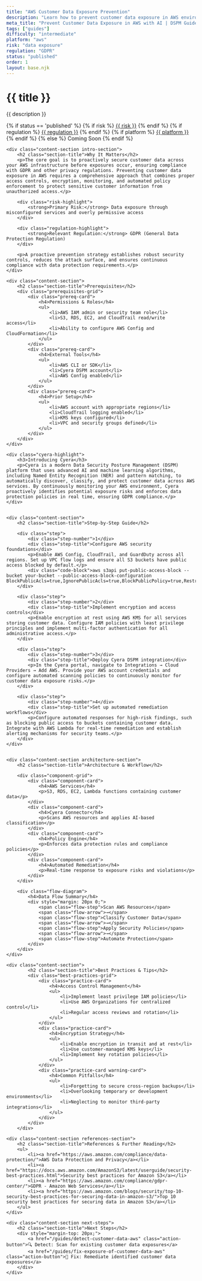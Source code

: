 ```yaml
---
title: "AWS Customer Data Exposure Prevention"
description: "Learn how to prevent customer data exposure in AWS environments. Follow step-by-step guidance for GDPR compliance and data protection."
meta_title: "Prevent Customer Data Exposure in AWS with AI | DSPM Guide"
tags: ["guides"]
difficulty: "intermediate"
platform: "aws"
risk: "data exposure"
regulation: "GDPR"
status: "published"
order: 1
layout: base.njk
---
```


<div class="container">
    <div class="header">
        <h1>{{ title }}</h1>
        <p>{{ description }}</p>
        <div class="guide-tags-container">
			<div class="guide-tags-wrapper">
		    {% if status == 'published' %}
		        {% if risk %}
		        <a href="/risk/{{ risk | downcase | replace: ' ', '-' }}/" class="guide-tag risk">{{ risk }}</a>
		        {% endif %}
		        {% if regulation %}
		        <a href="/regulation/{{ regulation | downcase | replace: ' ', '-' }}/" class="guide-tag regulation">{{ regulation }}</a>
		        {% endif %}
		        {% if platform %}
		        <a href="/platforms/{{ platform | downcase | replace: ' ', '-' }}/" class="guide-tag platform">{{ platform }}</a>
		        {% endif %}
		    {% else %}
		        <span class="guide-tag coming-soon">Coming Soon</span>
		    {% endif %}
		</div>
		</div>
    </div>

    <div class="content-section intro-section">
        <h2 class="section-title">Why It Matters</h2>
        <p>The core goal is to proactively secure customer data across your AWS infrastructure before exposures occur, ensuring compliance with GDPR and other privacy regulations. Preventing customer data exposure in AWS requires a comprehensive approach that combines proper access controls, encryption, monitoring, and automated policy enforcement to protect sensitive customer information from unauthorized access.</p>
        
        <div class="risk-highlight">
            <strong>Primary Risk:</strong> Data exposure through misconfigured services and overly permissive access
        </div>
        
        <div class="regulation-highlight">
            <strong>Relevant Regulation:</strong> GDPR (General Data Protection Regulation)
        </div>
        
        <p>A proactive prevention strategy establishes robust security controls, reduces the attack surface, and ensures continuous compliance with data protection requirements.</p>
    </div>

    <div class="content-section">
        <h2 class="section-title">Prerequisites</h2>
        <div class="prerequisites-grid">
            <div class="prereq-card">
                <h4>Permissions & Roles</h4>
                <ul>
                    <li>AWS IAM admin or security team role</li>
                    <li>S3, RDS, EC2, and CloudTrail read/write access</li>
                    <li>Ability to configure AWS Config and CloudFormation</li>
                </ul>
            </div>
            <div class="prereq-card">
                <h4>External Tools</h4>
                <ul>
                    <li>AWS CLI or SDK</li>
                    <li>Cyera DSPM account</li>
                    <li>AWS Config enabled</li>
                </ul>
            </div>
            <div class="prereq-card">
                <h4>Prior Setup</h4>
                <ul>
                    <li>AWS account with appropriate regions</li>
                    <li>CloudTrail logging enabled</li>
                    <li>KMS keys configured</li>
                    <li>VPC and security groups defined</li>
                </ul>
            </div>
        </div>
    </div>
	
    <div class="cyera-highlight">
        <h3>Introducing Cyera</h3>
        <p>Cyera is a modern Data Security Posture Management (DSPM) platform that uses advanced AI and machine learning algorithms, including Named Entity Recognition (NER) and pattern matching, to automatically discover, classify, and protect customer data across AWS services. By continuously monitoring your AWS environment, Cyera proactively identifies potential exposure risks and enforces data protection policies in real time, ensuring GDPR compliance.</p>
    </div>
	

    <div class="content-section">
        <h2 class="section-title">Step-by-Step Guide</h2>
        
        <div class="step">
            <div class="step-number">1</div>
            <div class="step-title">Configure AWS security foundations</div>
            <p>Enable AWS Config, CloudTrail, and GuardDuty across all regions. Set up VPC flow logs and ensure all S3 buckets have public access blocked by default.</p>
            <div class="code-block">aws s3api put-public-access-block --bucket your-bucket --public-access-block-configuration BlockPublicAcls=true,IgnorePublicAcls=true,BlockPublicPolicy=true,RestrictPublicBuckets=true</div>
        </div>

        <div class="step">
            <div class="step-number">2</div>
            <div class="step-title">Implement encryption and access controls</div>
            <p>Enable encryption at rest using AWS KMS for all services storing customer data. Configure IAM policies with least privilege principles and implement multi-factor authentication for all administrative access.</p>
        </div>

        <div class="step">
            <div class="step-number">3</div>
            <div class="step-title">Deploy Cyera DSPM integration</div>
            <p>In the Cyera portal, navigate to Integrations → Cloud Providers → Add AWS. Provide your AWS account credentials and configure automated scanning policies to continuously monitor for customer data exposure risks.</p>
        </div>

        <div class="step">
            <div class="step-number">4</div>
            <div class="step-title">Set up automated remediation workflows</div>
            <p>Configure automated responses for high-risk findings, such as blocking public access to buckets containing customer data. Integrate with AWS Lambda for real-time remediation and establish alerting mechanisms for security teams.</p>
        </div>
    </div>


    <div class="content-section architecture-section">
        <h2 class="section-title">Architecture & Workflow</h2>
        
        <div class="component-grid">
            <div class="component-card">
                <h4>AWS Services</h4>
                <p>S3, RDS, EC2, Lambda functions containing customer data</p>
            </div>
            <div class="component-card">
                <h4>Cyera Connector</h4>
                <p>Scans AWS resources and applies AI-based classification</p>
            </div>
            <div class="component-card">
                <h4>Policy Engine</h4>
                <p>Enforces data protection rules and compliance policies</p>
            </div>
            <div class="component-card">
                <h4>Automated Remediation</h4>
                <p>Real-time response to exposure risks and violations</p>
            </div>
        </div>

        <div class="flow-diagram">
            <h4>Data Flow Summary</h4>
            <div style="margin: 20px 0;">
                <span class="flow-step">Scan AWS Resources</span>
                <span class="flow-arrow">→</span>
                <span class="flow-step">Classify Customer Data</span>
                <span class="flow-arrow">→</span>
                <span class="flow-step">Apply Security Policies</span>
                <span class="flow-arrow">→</span>
                <span class="flow-step">Automate Protection</span>
            </div>
        </div>
    </div>

	<div class="content-section">
	        <h2 class="section-title">Best Practices & Tips</h2>
	        <div class="best-practices-grid">
	            <div class="practice-card">
	                <h4>Access Control Management</h4>
	                <ul>
	                    <li>Implement least privilege IAM policies</li>
	                    <li>Use AWS Organizations for centralized control</li>
	                    <li>Regular access reviews and rotation</li>
	                </ul>
	            </div>
	            <div class="practice-card">
	                <h4>Encryption Strategy</h4>
	                <ul>
	                    <li>Enable encryption in transit and at rest</li>
	                    <li>Use customer-managed KMS keys</li>
	                    <li>Implement key rotation policies</li>
	                </ul>
	            </div>
	            <div class="practice-card warning-card">
	                <h4>Common Pitfalls</h4>
	                <ul>
	                    <li>Forgetting to secure cross-region backups</li>
	                    <li>Overlooking temporary or development environments</li>
	                    <li>Neglecting to monitor third-party integrations</li>
	                </ul>
	            </div>
	        </div>
	    </div>

    <div class="content-section references-section">
        <h2 class="section-title">References & Further Reading</h2>
        <ul>
            <li><a href="https://aws.amazon.com/compliance/data-protection/">AWS Data Protection and Privacy</a></li>
            <li><a href="https://docs.aws.amazon.com/AmazonS3/latest/userguide/security-best-practices.html">Security best practices for Amazon S3</a></li>
            <li><a href="https://aws.amazon.com/compliance/gdpr-center/">GDPR - Amazon Web Services</a></li>
            <li><a href="https://aws.amazon.com/blogs/security/top-10-security-best-practices-for-securing-data-in-amazon-s3/">Top 10 security best practices for securing data in Amazon S3</a></li>
        </ul>
    </div>

    <div class="content-section next-steps">
        <h2 class="section-title">Next Steps</h2>
        <div style="margin-top: 20px;">
            <a href="/guides/detect-customer-data-aws" class="action-button">🔍 Detect: Scan for existing customer data exposures</a>
            <a href="/guides/fix-exposure-of-customer-data-aws" class="action-button">🔧 Fix: Remediate identified customer data exposures</a>
        </div>
    </div>
</div>